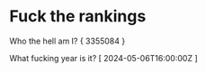 # Fuck the rankings

Who the hell am I?
{ 3355084 }

What fucking year is it?
[ 2024-05-06T16:00:00Z ]
